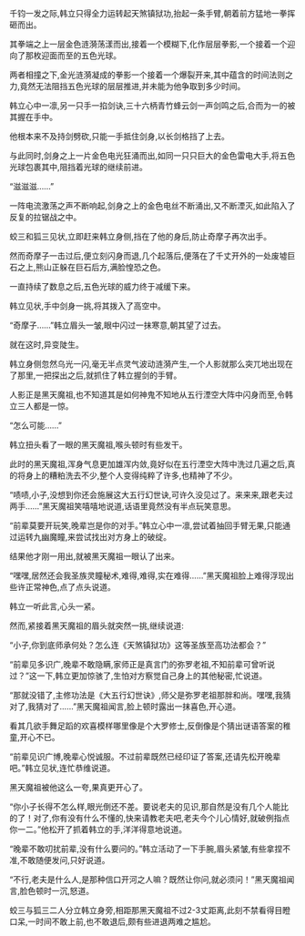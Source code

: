 
千钧一发之际,韩立只得全力运转起天煞镇狱功,抬起一条手臂,朝着前方猛地一拳挥砸而出。

其拳端之上一层金色涟漪荡漾而出,接着一个模糊下,化作层层拳影,一个接着一个迎向了那枚迎面而至的五色光球。

两者相撞之下,金光涟漪凝成的拳影一个接着一个爆裂开来,其中蕴含的时间法则之力,竟然无法阻挡五色光球的层层推进,并未能为他争取到多少时间。

韩立心中一凛,另一只手一掐剑诀,三十六柄青竹蜂云剑一声剑鸣之后,合而为一的被其握在手中。

他根本来不及持剑劈砍,只能一手抵住剑身,以长剑格挡了上去。

与此同时,剑身之上一片金色电光狂涌而出,如同一只只巨大的金色雷电大手,将五色光球包裹其中,阻挡着光球的继续前进。

“滋滋滋……”

一阵电流激荡之声不断响起,剑身之上的金色电丝不断涌出,又不断湮灭,如此陷入了反复的拉锯战之中。

蛟三和狐三见状,立即赶来韩立身侧,挡在了他的身后,防止奇摩子再次出手。

然而奇摩子一击过后,便立刻闪身而退,几个起落后,便落在了千丈开外的一处废墟巨石之上,熊山正躲在巨石后方,满脸惶恐之色。

一直持续了数息之后,五色光球的威力终于减缓下来。

韩立见状,手中剑身一挑,将其拨入了高空中。

“奇摩子……”韩立眉头一皱,眼中闪过一抹寒意,朝其望了过去。

就在这时,异变陡生。

韩立身侧忽然乌光一闪,毫无半点灵气波动涟漪产生,一个人影就那么突兀地出现在了那里,一把探出之后,就抓住了韩立握剑的手臂。

人影正是黑天魔祖,也不知道其是如何神鬼不知地从五行湮空大阵中闪身而至,令韩立三人都是一惊。

“怎么可能……”

韩立扭头看了一眼的黑天魔祖,喉头顿时有些发干。

此时的黑天魔祖,浑身气息更加雄浑内敛,竟好似在五行湮空大阵中洗过几遍之后,真的将身上的糟粕洗去不少,整个人变得纯粹了许多,也精神了不少。

“啧啧,小子,没想到你还会施展这大五行幻世诀,可许久没见过了。来来来,跟老夫过两手……”黑天魔祖笑嘻嘻地说道,话语里竟然没有半点玩笑意思。

“前辈莫要开玩笑,晚辈岂是你的对手。”韩立心中一凛,尝试着抽回手臂无果,只能通过运转九幽魔瞳,来尝试找出对方身上的破绽。

结果他才刚一用出,就被黑天魔祖一眼认了出来。

“嘿嘿,居然还会我圣族灵瞳秘术,难得,难得,实在难得……”黑天魔祖脸上难得浮现出些许正常神色,点了点头说道。

韩立一听此言,心头一紧。

然而,紧接着黑天魔祖的眉头就突然一挑,继续说道:

“小子,你到底师承何处？怎么连《天煞镇狱功》这等圣族至高功法都会？”

“前辈见多识广,晚辈不敢隐瞒,家师正是真言门的弥罗老祖,不知前辈可曾听说过？”这一下,韩立更加惊骇了,生怕对方察觉自己身上的其他秘密,忙说道。

“那就没错了,主修功法是《大五行幻世诀》,师父是弥罗老祖那胖和尚。嘿嘿,我猜对了,我猜对了……”黑天魔祖闻言,脸上顿时露出一抹喜色,开心道。

看其几欲手舞足蹈的欢喜模样哪里像是个大罗修士,反倒像是个猜出谜语答案的稚童,开心不已。

“前辈见识广博,晚辈心悦诚服。不过前辈既然已经印证了答案,还请先松开晚辈吧。”韩立见状,连忙恭维说道。

黑天魔祖被他这么一夸,果真更开心了。

“你小子长得不怎么样,眼光倒还不差。要说老夫的见识,那自然是没有几个人能比的了！对了,你有没有什么不懂的,快来请教老夫吧,老夫今个儿心情好,就破例指点你一二。”他松开了抓着韩立的手,洋洋得意地说道。

“晚辈不敢叨扰前辈,没有什么要问的。”韩立活动了一下手腕,眉头紧皱,有些拿捏不准,不敢随便发问,只好说道。

“不行,老夫是什么人,是那种信口开河之人嘛？既然让你问,就必须问！”黑天魔祖闻言,脸色顿时一沉,怒道。

蛟三与狐三二人分立韩立身旁,相距那黑天魔祖不过2-3丈距离,此刻不禁看得目瞪口呆,一时间不敢上前,也不敢退后,颇有些进退两难之尴尬。
